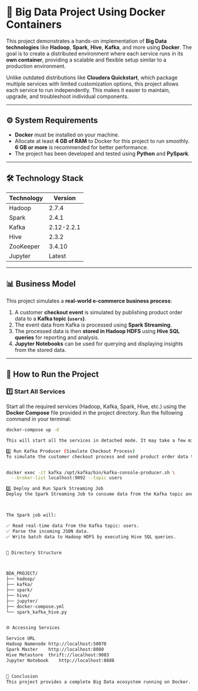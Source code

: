 # 🚀 Big Data Project Using Docker Containers

This project demonstrates a hands-on implementation of **Big Data technologies** like **Hadoop**, **Spark**, **Hive**, **Kafka**, and more using **Docker**. The goal is to create a distributed environment where each service runs in its **own container**, providing a scalable and flexible setup similar to a production environment.

Unlike outdated distributions like **Cloudera Quickstart**, which package multiple services with limited customization options, this project allows each service to run independently. This makes it easier to maintain, upgrade, and troubleshoot individual components.

---

## ⚙️ **System Requirements**

- **Docker** must be installed on your machine.
- Allocate at least **4 GB of RAM** to Docker for this project to run smoothly. **6 GB or more** is recommended for better performance.
- The project has been developed and tested using **Python** and **PySpark**.

---

## 🛠 **Technology Stack**

| Technology    | Version       |
|---------------|---------------|
| Hadoop        | 2.7.4         |
| Spark         | 2.4.1         |
| Kafka         | 2.12-2.2.1    |
| Hive          | 2.3.2         |
| ZooKeeper     | 3.4.10        |
| Jupyter       | Latest        |

---

## 📊 **Business Model**

This project simulates a **real-world e-commerce business process**:

1. A customer **checkout event** is simulated by publishing product order data to a **Kafka topic (`users`)**.
2. The event data from Kafka is processed using **Spark Streaming**.
3. The processed data is then **stored in Hadoop HDFS** using **Hive SQL queries** for reporting and analysis.
4. **Jupyter Notebooks** can be used for querying and displaying insights from the stored data.

---

## 🏃 **How to Run the Project**

### 1️⃣ **Start All Services**
Start all the required services (Hadoop, Kafka, Spark, Hive, etc.) using the **Docker Compose** file provided in the project directory. Run the following command in your terminal:

```bash
docker-compose up -d

This will start all the services in detached mode. It may take a few minutes for all the services to start up.

2️⃣ Run Kafka Producer (Simulate Checkout Process)
To simulate the customer checkout process and send product order data to a Kafka topic named users, run the following command:


docker exec -it kafka /opt/kafka/bin/kafka-console-producer.sh \
  --broker-list localhost:9092 --topic users

3️⃣ Deploy and Run Spark Streaming Job
Deploy the Spark Streaming Job to consume data from the Kafka topic and save it to Hadoop HDFS using Hive SQL.



The Spark job will:

✅ Read real-time data from the Kafka topic: users.
✅ Parse the incoming JSON data.
✅ Write batch data to Hadoop HDFS by executing Hive SQL queries.


📁 Directory Structure



BDA_PROJECT/
├── hadoop/
├── kafka/
├── spark/
├── hive/
├── jupyter/
├── docker-compose.yml
└── spark_kafka_hive.py


🌐 Accessing Services

Service	URL
Hadoop Namenode	http://localhost:50070
Spark Master	http://localhost:8080
Hive Metastore	thrift://localhost:9083
Jupyter Notebook	http://localhost:8888


🎯 Conclusion
This project provides a complete Big Data ecosystem running on Docker. It replicates a production-like environment, where each service can be maintained and upgraded independently. 
